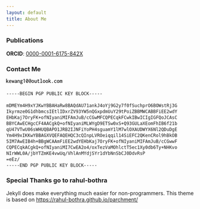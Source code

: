 ```yaml
---
layout: default
title: About Me
---
```

### Publications

**ORCID**: [0000-0001-6175-842X](https://orcid.org/0000-0001-6175-842X)

### Contact Me
<img src="/assets/email.png">

```
-----BEGIN PGP PUBLIC KEY BLOCK-----

mDMEYm4H9xYJKwYBBAHaRw8BAQdAU71ankJ4oYj9G2y7f0fSuchprO6BOWstRj3G
Ikyrmze0G1dhbmcsIEtlIDxrZV93YW5nQGxpdmUuY29tPoiZBBMWCABBFiEE2wdY
EHbKaj7OryFK+ofNIyaniMIFAmJuB/cCGwMFCQPECqkFCwkIBwICIgIGFQoJCAsC
BBYCAwECHgcCF4AACgkQ+ofNIyaniMLWYgD9ETSw0xS+Q93GULaXEomFhIB6f21b
qU47VTwU06sWHUQBAPO1JRB2IJNFiYoPH4sguamY1lM7wlOXAUDWYX6Nl2QDuDgE
Ym4H9xIKKwYBBAGXVQEFAQEHQC3cQInpLVROeiqqil14SiEFC2QKenCRol9hBkOB
5IM7AwEIB4h+BBgWCAAmFiEE2wdYEHbKaj7OryFK+ofNIyaniMIFAmJuB/cCGwwF
CQPECqkACgkQ+ofNIyaniMI7CwEA2o4/oxTezVaMOhlctT5ec1Xy0db6Ty+NHKvo
NIrWWL0A/jbYTZmKE4vwUq/VhlAnMYdjSYr1dYbNnSbCJ0DdvRsP
=eEz/
-----END PGP PUBLIC KEY BLOCK-----
```

### Special Thanks go to rahul-bothra

Jekyll does make everything much easier for non-programmers. This theme is based on https://rahul-bothra.github.io/parchment/
